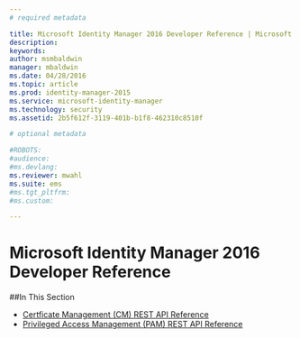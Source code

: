 ```yaml
---
# required metadata

title: Microsoft Identity Manager 2016 Developer Reference | Microsoft Identity Manager
description:
keywords:
author: msmbaldwin
manager: mbaldwin
ms.date: 04/28/2016
ms.topic: article
ms.prod: identity-manager-2015
ms.service: microsoft-identity-manager
ms.technology: security
ms.assetid: 2b5f612f-3119-401b-b1f8-462310c8510f

# optional metadata

#ROBOTS:
#audience:
#ms.devlang:
ms.reviewer: mwahl
ms.suite: ems
#ms.tgt_pltfrm:
#ms.custom:

---
```


# Microsoft Identity Manager 2016 Developer Reference

##In This Section

- [Certficate Management (CM) REST API Reference](certificate-management-rest-api-reference.md)
- [Privileged Access Management (PAM) REST API Reference](privileged-access-management-rest-api-reference.md)
